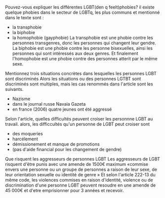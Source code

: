 Pouvez-vous expliquer les différentes LGBT(den q feelt)phobies?
il existe quelque phobies dans le secteur de LGBTq, les plus communs et mentionné dans le texte sont :
- la transphobie
- la biphobie
- la homophobie (gayphobie)
La transphobie est une phobie contre les personnes transgenres, donc les personnes qui changent leur gendre.
La biphobie est une phobie contre les personne bisexuelles, ainsi les personnes qui sont intéressés aux deux genres.
Et finalement l'homophobie est une phobie contre des personnes atterit par le même sexe.

Mentionnez trois situations concrètes dans lesquelles les personnes LGBT sont discriminés
Alors les situations ou des personnes LGTBT sont discriminés sont multiples, mais les cas renommés dans l'article sont les suivants.
- Nazisme
- dans le journal russe Navaia Gazeta
- en france (2006) quatre jeunes ont été aggressé

Selon l'article, quelles difficultés peuvent croiser les personnne LGBT au travail.
alors, les difficcultés qu'un personne de LGBT peut croiser sont
- des moqueries
- harcélement
- démissionement et manque de promotions
- (pas d'aide financial pour les changement de gendre)

Que risquent les aggresseurs de personnes LGBT
Les aggresseurs de LGBT risquent d'être punis avec une amende de 1500€ maximum
«commise envers une personne ou un groupe de personnes a raison de leur sexe, de leur orientation sexuelle ou identité de genre »
Et selon l'article 222-13 du même code, les violences commises en raison d'identité, violence ou de discrimination d'une personne LGBT peuvent resoudre en une amende de 45 000€ et d'etre emprisionner pour 3 années et recevoir.
